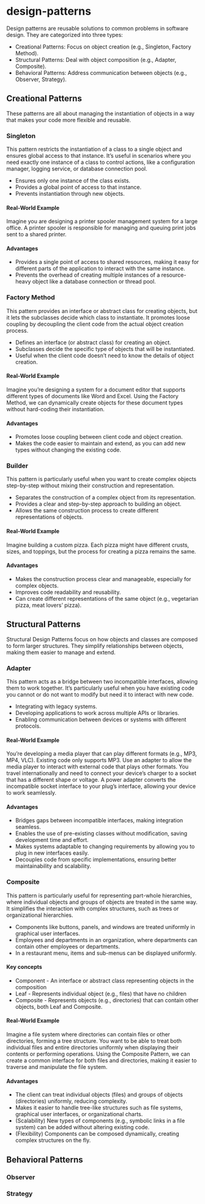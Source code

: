 # design-patterns
Design patterns are reusable solutions to common problems in software design. They are categorized into three types:
- Creational Patterns: Focus on object creation (e.g., Singleton, Factory Method).
- Structural Patterns: Deal with object composition (e.g., Adapter, Composite).
- Behavioral Patterns: Address communication between objects (e.g., Observer, Strategy).

## Creational Patterns
These patterns are all about managing the instantiation of objects in a way that makes your code more flexible and reusable.

### Singleton
This pattern restricts the instantiation of a class to a single object and ensures global access to that instance. It’s useful in scenarios where you need exactly one instance of a class to control actions, like a configuration manager, logging service, or database connection pool.
- Ensures only one instance of the class exists.
- Provides a global point of access to that instance.
- Prevents instantiation through new objects.

#### Real-World Example
Imagine you are designing a printer spooler management system for a large office. A printer spooler is responsible for managing and queuing print jobs sent to a shared printer.

#### Advantages
- Provides a single point of access to shared resources, making it easy for different parts of the application to interact with the same instance.
- Prevents the overhead of creating multiple instances of a resource-heavy object like a database connection or thread pool.

### Factory Method
This pattern provides an interface or abstract class for creating objects, but it lets the subclasses decide which class to instantiate. It promotes loose coupling by decoupling the client code from the actual object creation process. 
- Defines an interface (or abstract class) for creating an object.
- Subclasses decide the specific type of objects that will be instantiated.
- Useful when the client code doesn’t need to know the details of object creation.

#### Real-World Example
Imagine you’re designing a system for a document editor that supports different types of documents like Word and Excel. Using the Factory Method, we can dynamically create objects for these document types without hard-coding their instantiation.

#### Advantages
- Promotes loose coupling between client code and object creation.
- Makes the code easier to maintain and extend, as you can add new types without changing the existing code.

### Builder
This pattern is particularly useful when you want to create complex objects step-by-step without mixing their construction and representation.
- Separates the construction of a complex object from its representation.
- Provides a clear and step-by-step approach to building an object.
- Allows the same construction process to create different representations of objects.

#### Real-World Example
Imagine building a custom pizza. Each pizza might have different crusts, sizes, and toppings, but the process for creating a pizza remains the same.

#### Advantages
- Makes the construction process clear and manageable, especially for complex objects.
- Improves code readability and reusability.
- Can create different representations of the same object (e.g., vegetarian pizza, meat lovers’ pizza).


## Structural Patterns
Structural Design Patterns focus on how objects and classes are composed to form larger structures. They simplify relationships between objects, making them easier to manage and extend.

### Adapter
This pattern acts as a bridge between two incompatible interfaces, allowing them to work together. It’s particularly useful when you have existing code you cannot or do not want to modify but need it to interact with new code.
- Integrating with legacy systems.
- Developing applications to work across multiple APIs or libraries.
- Enabling communication between devices or systems with different protocols.

#### Real-World Example
You’re developing a media player that can play different formats (e.g., MP3, MP4, VLC). Existing code only supports MP3. Use an adapter to allow the media player to interact with external code that plays other formats.
You travel internationally and need to connect your device’s charger to a socket that has a different shape or voltage. A power adapter converts the incompatible socket interface to your plug’s interface, allowing your device to work seamlessly.

#### Advantages
- Bridges gaps between incompatible interfaces, making integration seamless.
- Enables the use of pre-existing classes without modification, saving development time and effort.
- Makes systems adaptable to changing requirements by allowing you to plug in new interfaces easily.
- Decouples code from specific implementations, ensuring better maintainability and scalability.

### Composite
This pattern is particularly useful for representing part-whole hierarchies, where individual objects and groups of objects are treated in the same way. It simplifies the interaction with complex structures, such as trees or organizational hierarchies.
- Components like buttons, panels, and windows are treated uniformly in graphical user interfaces.
- Employees and departments in an organization, where departments can contain other employees or departments.
- In a restaurant menu, items and sub-menus can be displayed uniformly.

#### Key concepts
- Component - An interface or abstract class representing objects in the composition
- Leaf - Represents individual object (e.g., files) that have no children
- Composite - Represents objects (e.g., directories) that can contain other objects, both Leaf and Composite.

#### Real-World Example
Imagine a file system where directories can contain files or other directories, forming a tree structure. You want to be able to treat both individual files and entire directories uniformly when displaying their contents or performing operations. Using the Composite Pattern, we can create a common interface for both files and directories, making it easier to traverse and manipulate the file system.

#### Advantages
- The client can treat individual objects (files) and groups of objects (directories) uniformly, reducing complexity.
- Makes it easier to handle tree-like structures such as file systems, graphical user interfaces, or organizational charts.
- (Scalability) New types of components (e.g., symbolic links in a file system) can be added without altering existing code.
- (Flexibility) Components can be composed dynamically, creating complex structures on the fly.

## Behavioral Patterns
### Observer
### Strategy